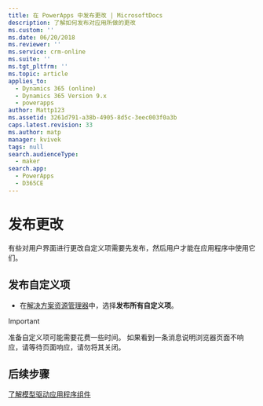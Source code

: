 ```yaml
---
title: 在 PowerApps 中发布更改 | MicrosoftDocs
description: 了解如何发布对应用所做的更改
ms.custom: ''
ms.date: 06/20/2018
ms.reviewer: ''
ms.service: crm-online
ms.suite: ''
ms.tgt_pltfrm: ''
ms.topic: article
applies_to:
  - Dynamics 365 (online)
  - Dynamics 365 Version 9.x
  - powerapps
author: Mattp123
ms.assetid: 3261d791-a38b-4905-8d5c-3eec003f0a3b
caps.latest.revision: 33
ms.author: matp
manager: kvivek
tags: null
search.audienceType:
  - maker
search.app:
  - PowerApps
  - D365CE
---
```

# <a name="publish-changes"></a>发布更改 

 有些对用户界面进行更改自定义项需要先发布，然后用户才能在应用程序中使用它们。 
 
## <a name="publish-your-customizations"></a>发布自定义项

- 在[解决方案资源管理器](../model-driven-apps/advanced-navigation.md#solution-explorer)中，选择**发布所有自定义项**。  
  
> [!IMPORTANT]
>  准备自定义项可能需要花费一些时间。 如果看到一条消息说明浏览器页面不响应，请等待页面响应，请勿将其关闭。  

## <a name="next-steps"></a>后续步骤
[了解模型驱动应用程序组件](../model-driven-apps/model-driven-app-components.md)
